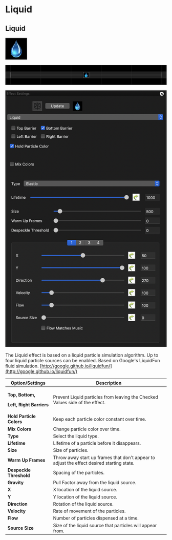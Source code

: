 # Liquid

## Liquid

![Icon](<../../.gitbook/assets/image (4) (1).png>)

![Sequencer Grid](<../../.gitbook/assets/image (1092).png>)

![](<../../.gitbook/assets/image (238).png>)

The Liquid effect is based on a liquid particle simulation algorithm. Up to four liquid particle sources can be enabled. Based on Google's LiquidFun fluid simulation. [http://google.github.io/liquidfun/](http://google.github.io/liquidfun/)

| Option/Settings                                                                  | Description                                                                               |
| -------------------------------------------------------------------------------- | ----------------------------------------------------------------------------------------- |
| <p><strong>Top, Bottom,</strong></p><p><strong>Left, Right Barriers</strong></p> | Prevent Liquid particles from leaving the Checked Values side of the effect.              |
| **Hold Particle Colors**                                                         | Keep each particle color constant over time.                                              |
| **Mix Colors**                                                                   | Change particle color over time.                                                          |
| **Type**                                                                         | Select the liquid type.                                                                   |
| **Lifetime**                                                                     | Lifetime of a particle before it disappears.                                              |
| **Size**                                                                         | Size of particles.                                                                        |
| **Warm Up Frames**                                                               | Throw away start up frames that don't appear to adjust the effect desired starting state. |
| **Despeckle Threshold**                                                          | Spacing of the particles.                                                                 |
| **Gravity**                                                                      | Pull Factor away from the liquid source.                                                  |
| **X**                                                                            | X location of the liquid source.                                                          |
| **Y**                                                                            | Y location of the liquid source.                                                          |
| **Direction**                                                                    | Rotation of the liquid source.                                                            |
| **Velocity**                                                                     | Rate of movement of the particles.                                                        |
| **Flow**                                                                         | Number of particles dispensed at a time.                                                  |
| **Source Size**                                                                  | Size of the liquid source that particles will appear from.                                |
